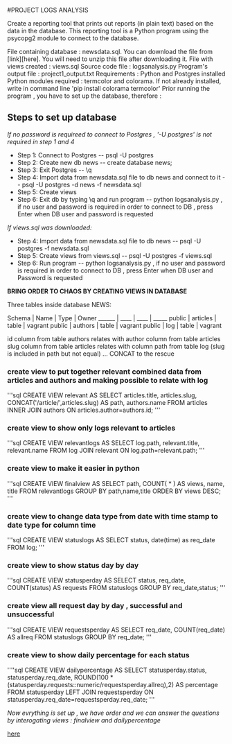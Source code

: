 #PROJECT LOGS ANALYSIS


Create a reporting tool that prints out reports (in plain text) based on the data in the database. This reporting tool is a Python program using the psycopg2 module to connect to the database.

File containing database : newsdata.sql. You can download the file from [link][here]. You will need to unzip this file after downloading it.
File with views created : views.sql
Source code file : logsanalysis.py
Program's output file : project1_output.txt
Requirements : Python and Postgres installed
Python modules required : termcolor and colorama. If not already installed, write in command line 'pip install colorama termcolor'
Prior running the program , you have to set up the database, therefore :

## Steps to set up database

_If no password is requireed to connect to Postgres , '-U postgres' is not required in step 1 and 4_

* Step 1:  Connect to Postgres -- psql -U postgres
* Step 2:  Create new db news -- create database news;
* Step 3:  Exit Postgres -- \q
* Step 4:  Import data from newsdata.sql file to db news and connect to it -- psql -U postgres -d news -f newsdata.sql
* Step 5:  Create views
* Step 6:  Exit db by typing \q and run program -- python logsanalysis.py , if no user and password is required in order to connect to DB , press Enter when DB user and password is requested


_If views.sql was downloaded:_

* Step 4:  Import data from newsdata.sql file to db news -- psql -U postgres -f newsdata.sql
* Step 5:  Create views from views.sql -- psql -U postgres -f views.sql
* Step 6:  Run program -- python logsanalysis.py , if no user and password is required in order to connect to DB , press Enter when DB user and Password is requested


**BRING ORDER TO CHAOS BY CREATING VIEWS IN DATABASE**


Three tables inside database NEWS:

Schema | Name | Type | Owner
______ | ____ | ____ | _____
public | articles | table | vagrant
public | authors | table | vagrant
public | log | table | vagrant

 id column from table authors relates with author column from table articles
 slug column from table articles relates with column path from table log (slug is included in path but not equal) ... CONCAT to the rescue


### create view to put together relevant combined data from articles and authors and making possible to relate with log

'''sql
CREATE VIEW relevant AS
SELECT articles.title,
	articles.slug,
	CONCAT('/article/',articles.slug) AS path,
	authors.name
FROM articles INNER JOIN authors
ON articles.author=authors.id;
'''


### create view to show only logs relevant to articles

'''sql
CREATE VIEW relevantlogs AS
SELECT log.path,
	relevant.title,
	relevant.name
FROM log JOIN relevant
ON log.path=relevant.path;
'''


### create view to make it easier in python 

'''sql
CREATE VIEW finalview AS
SELECT path,
	COUNT( * ) AS views,
	name,
	title
FROM relevantlogs
GROUP BY path,name,title
ORDER BY views DESC;
'''


### create view to change data type from date with time stamp to date type for column time

'''sql
CREATE VIEW statuslogs AS
SELECT status,
	date(time) as req_date
FROM log;
'''


### create view to show status day by day

'''sql
CREATE VIEW statusperday AS
SELECT status,
	req_date,
	COUNT(status) AS requests
FROM statuslogs
GROUP BY req_date,status;
'''


### create view all request day by day , successful and unsuccessful

'''sql
CREATE VIEW requestsperday AS
SELECT req_date,
	COUNT(req_date) AS allreq
FROM statuslogs
GROUP BY req_date;
'''



### create view to show daily percentage for each status

''''sql
CREATE VIEW dailypercentage AS
SELECT statusperday.status,
	statusperday.req_date,
	ROUND(100 * (statusperday.requests::numeric/requestsperday.allreq),2) AS percentage
FROM statusperday LEFT JOIN requestsperday
ON statusperday.req_date=requestsperday.req_date;
'''



_Now evrything is set up , we have order and we can answer the questions by interogating views : finalview and dailypercentage_

[here](https://d17h27t6h515a5.cloudfront.net/topher/2016/August/57b5f748_newsdata/newsdata.zip)